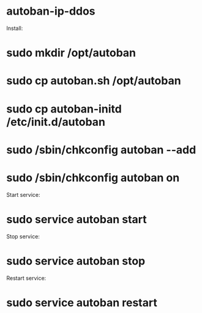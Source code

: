 autoban-ip-ddos
===============

Install:
# sudo mkdir /opt/autoban
# sudo cp autoban.sh /opt/autoban
# sudo cp autoban-initd /etc/init.d/autoban
# sudo /sbin/chkconfig autoban --add
# sudo /sbin/chkconfig autoban on

Start service:
# sudo service autoban start

Stop service:
# sudo service autoban stop

Restart service:
# sudo service autoban restart

